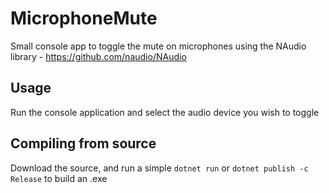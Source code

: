 # MicrophoneMute
Small console app to toggle the mute on microphones using the NAudio library - https://github.com/naudio/NAudio

## Usage
Run the console application and select the audio device you wish to toggle

## Compiling from source
Download the source, and run a simple `dotnet run` or `dotnet publish -c Release` to build an .exe
